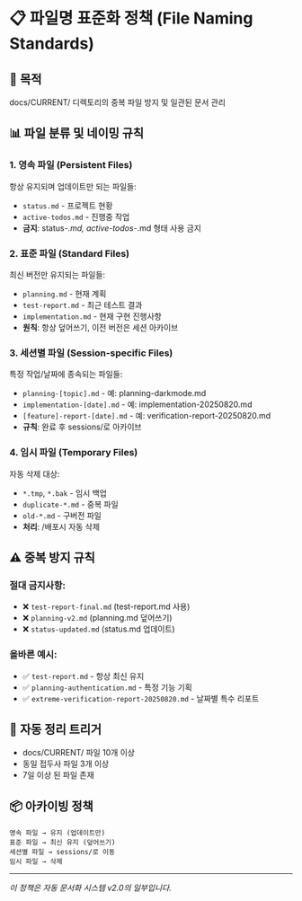 # 📋 파일명 표준화 정책 (File Naming Standards)

## 🎯 목적
docs/CURRENT/ 디렉토리의 중복 파일 방지 및 일관된 문서 관리

## 📊 파일 분류 및 네이밍 규칙

### 1. 영속 파일 (Persistent Files)
항상 유지되며 업데이트만 되는 파일들:
- `status.md` - 프로젝트 현황
- `active-todos.md` - 진행중 작업
- **금지**: status-*.md, active-todos-*.md 형태 사용 금지

### 2. 표준 파일 (Standard Files)  
최신 버전만 유지되는 파일들:
- `planning.md` - 현재 계획
- `test-report.md` - 최근 테스트 결과
- `implementation.md` - 현재 구현 진행사항
- **원칙**: 항상 덮어쓰기, 이전 버전은 세션 아카이브

### 3. 세션별 파일 (Session-specific Files)
특정 작업/날짜에 종속되는 파일들:
- `planning-[topic].md` - 예: planning-darkmode.md
- `implementation-[date].md` - 예: implementation-20250820.md
- `[feature]-report-[date].md` - 예: verification-report-20250820.md
- **규칙**: 완료 후 sessions/로 아카이브

### 4. 임시 파일 (Temporary Files)
자동 삭제 대상:
- `*.tmp`, `*.bak` - 임시 백업
- `duplicate-*.md` - 중복 파일
- `old-*.md` - 구버전 파일
- **처리**: /배포시 자동 삭제

## ⚠️ 중복 방지 규칙

### 절대 금지사항:
- ❌ `test-report-final.md` (test-report.md 사용)
- ❌ `planning-v2.md` (planning.md 덮어쓰기)
- ❌ `status-updated.md` (status.md 업데이트)

### 올바른 예시:
- ✅ `test-report.md` - 항상 최신 유지
- ✅ `planning-authentication.md` - 특정 기능 기획
- ✅ `extreme-verification-report-20250820.md` - 날짜별 특수 리포트

## 🔄 자동 정리 트리거
- docs/CURRENT/ 파일 10개 이상
- 동일 접두사 파일 3개 이상
- 7일 이상 된 파일 존재

## 📦 아카이빙 정책
```
영속 파일 → 유지 (업데이트만)
표준 파일 → 최신 유지 (덮어쓰기)
세션별 파일 → sessions/로 이동
임시 파일 → 삭제
```

---
*이 정책은 자동 문서화 시스템 v2.0의 일부입니다.*